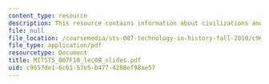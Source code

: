 ```yaml
---
content_type: resource
description: This resource contains information about civilizations and empires.
file: null
file_location: /coursemedia/sts-007-technology-in-history-fall-2010/c9657de16c6157e5b4774288ef98ae57_MITSTS_007F10_lec09_slides.pdf
file_type: application/pdf
resourcetype: Document
title: MITSTS_007F10_lec09_slides.pdf
uid: c9657de1-6c61-57e5-b477-4288ef98ae57
---
```

